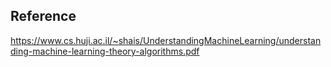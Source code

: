 ## Reference
https://www.cs.huji.ac.il/~shais/UnderstandingMachineLearning/understanding-machine-learning-theory-algorithms.pdf
